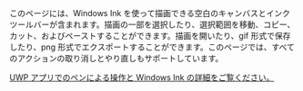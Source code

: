 ﻿このページには、Windows Ink を使って描画できる空白のキャンバスとインク ツールバーが含まれます。描画の一部を選択したり、選択範囲を移動、コピー、カット、およびペーストすることができます。描画を開いたり、gif 形式で保存したり、png 形式でエクスポートすることができます。このページでは、すべてのアクションの取り消しとやり直しもサポートしています。
 
[UWP アプリでのペンによる操作と Windows Ink の詳細をご覧ください。](https://docs.microsoft.com//windows/uwp/design/input/pen-and-stylus-interactions)
